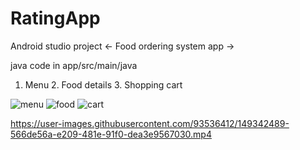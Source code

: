 # RatingApp
Android studio project <- Food ordering system app ->

java code in app/src/main/java

1. Menu 2. Food details 3. Shopping cart

![menu](https://user-images.githubusercontent.com/93536412/148550882-d2034234-4c1a-4569-b9be-97d74289e6f3.jpg)
![food](https://user-images.githubusercontent.com/93536412/148550891-00c7474f-02ba-4a82-896f-60be5f5e8d1c.jpg)
![cart](https://user-images.githubusercontent.com/93536412/148550896-033caa46-742e-44bf-9589-d6144006ddcf.jpg)

https://user-images.githubusercontent.com/93536412/149342489-566de56a-e209-481e-91f0-dea3e9567030.mp4
